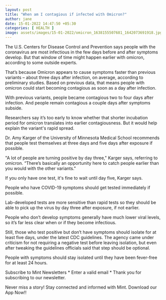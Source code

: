 ```yaml
---
layout: post
title: "When am I contagious if infected with Omicron?"
author: jane 
date: 15-01-2022 14:47:50 +05:30 
categories: [ HEALTH ] 
image: assets/images/15-01-2022/omicron_1638155507681_1642073691918.jpg
---
```

The U.S. Centers for Disease Control and Prevention says people with the coronavirus are most infectious in the few days before and after symptoms develop. But that window of time might happen earlier with omicron, according to some outside experts.

That’s because Omicron appears to cause symptoms faster than previous variants – about three days after infection, on average, according to preliminary studies. Based on previous data, that means people with omicron could start becoming contagious as soon as a day after infection.

With previous variants, people became contagious two to four days after infection. And people remain contagious a couple days after symptoms subside.

Researchers say it’s too early to know whether that shorter incubation period for omicron translates into earlier contagiousness. But it would help explain the variant's rapid spread.

Dr. Amy Karger of the University of Minnesota Medical School recommends that people test themselves at three days and five days after exposure if possible.

"A lot of people are turning positive by day three," Karger says, referring to omicron. “There’s basically an opportunity here to catch people earlier than you would with the other variants."

If you only have one test, it's fine to wait until day five, Karger says.

People who have COVID-19 symptoms should get tested immediately if possible.

Lab-developed tests are more sensitive than rapid tests so they should be able to pick up the virus by day three after exposure, if not earlier.

People who don’t develop symptoms generally have much lower viral levels, so it’s far less clear when or if they become infectious.

Still, those who test positive but don’t have symptoms should isolate for at least five days, under the latest CDC guidelines. The agency came under criticism for not requiring a negative test before leaving isolation, but even after tweaking the guidelines officials said that step should be optional.

People with symptoms should stay isolated until they have been fever-free for at least 24 hours.

Subscribe to Mint Newsletters * Enter a valid email * Thank you for subscribing to our newsletter.

Never miss a story! Stay connected and informed with Mint. Download our App Now!!